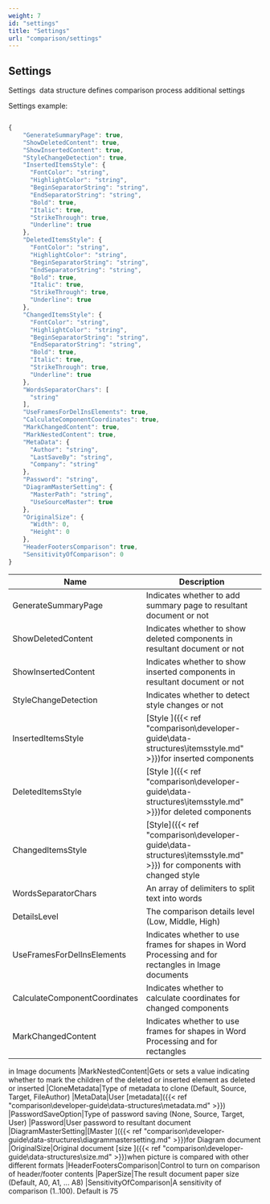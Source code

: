 ```yaml
---
weight: 7
id: "settings"
title: "Settings"
url: "comparison/settings"
---
```


## Settings ##

Settings  data structure defines comparison process additional settings 

Settings example:


```javascript 

{
    "GenerateSummaryPage": true,
    "ShowDeletedContent": true,
    "ShowInsertedContent": true,
    "StyleChangeDetection": true,
    "InsertedItemsStyle": {
      "FontColor": "string",
      "HighlightColor": "string",
      "BeginSeparatorString": "string",
      "EndSeparatorString": "string",
      "Bold": true,
      "Italic": true,
      "StrikeThrough": true,
      "Underline": true
    },
    "DeletedItemsStyle": {
      "FontColor": "string",
      "HighlightColor": "string",
      "BeginSeparatorString": "string",
      "EndSeparatorString": "string",
      "Bold": true,
      "Italic": true,
      "StrikeThrough": true,
      "Underline": true
    },
    "ChangedItemsStyle": {
      "FontColor": "string",
      "HighlightColor": "string",
      "BeginSeparatorString": "string",
      "EndSeparatorString": "string",
      "Bold": true,
      "Italic": true,
      "StrikeThrough": true,
      "Underline": true
    },
    "WordsSeparatorChars": [
      "string"
    ],
    "UseFramesForDelInsElements": true,
    "CalculateComponentCoordinates": true,
    "MarkChangedContent": true,
    "MarkNestedContent": true,
    "MetaData": {
      "Author": "string",
      "LastSaveBy": "string",
      "Company": "string"
    },
    "Password": "string",
    "DiagramMasterSetting": {
      "MasterPath": "string",
      "UseSourceMaster": true
    },
    "OriginalSize": {
      "Width": 0,
      "Height": 0
    },
    "HeaderFootersComparison": true,
    "SensitivityOfComparison": 0
}

 ```



 

|Name|Description
|---|---
|GenerateSummaryPage|Indicates whether to add summary page to resultant document or not
|ShowDeletedContent|Indicates whether to show deleted components in resultant document or not
|ShowInsertedContent|Indicates whether to show inserted components in resultant document or not
|StyleChangeDetection|Indicates whether to detect style changes or not
|InsertedItemsStyle|[Style ]({{< ref "comparison\developer-guide\data-structures\itemsstyle.md" >}})for inserted components
|DeletedItemsStyle|[Style ]({{< ref "comparison\developer-guide\data-structures\itemsstyle.md" >}})for deleted components
|ChangedItemsStyle|[Style]({{< ref "comparison\developer-guide\data-structures\itemsstyle.md" >}}) for components with changed style
|WordsSeparatorChars|An array of delimiters to split text into words
|DetailsLevel|The comparison details level  (Low, Middle, High)
|UseFramesForDelInsElements|Indicates whether to use frames for shapes in Word Processing and for rectangles in Image documents
|CalculateComponentCoordinates|Indicates whether to calculate coordinates for changed components
|MarkChangedContent|Indicates whether to use frames for shapes in Word Processing and for rectangles

in Image documents
|MarkNestedContent|Gets or sets a value indicating whether to mark the children of the deleted or
inserted element as deleted or inserted
|CloneMetadata|Type of metadata to clone (Default, Source, Target, FileAuthor)
|MetaData|User [metadata]({{< ref "comparison\developer-guide\data-structures\metadata.md" >}})
|PasswordSaveOption|Type of password saving (None, Source, Target, User)
|Password|User password to resultant document
|DiagramMasterSetting|[Master ]({{< ref "comparison\developer-guide\data-structures\diagrammastersetting.md" >}})for Diagram document
|OriginalSize|Original document [size ]({{< ref "comparison\developer-guide\data-structures\size.md" >}})when picture is compared with other different formats
|HeaderFootersComparison|Control to turn on comparison of header/footer contents
|PaperSize|The result document paper size (Default, A0, A1, ... A8)
|SensitivityOfComparison|A sensitivity of comparison (1..100). Default is 75

 


